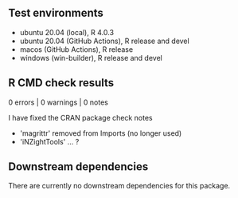 ## Test environments
* ubuntu 20.04 (local), R 4.0.3
* ubuntu 20.04 (GitHub Actions), R release and devel
* macos (GitHub Actions), R release
* windows (win-builder), R release and devel

## R CMD check results

0 errors | 0 warnings | 0 notes

I have fixed the CRAN package check notes
* 'magrittr' removed from Imports (no longer used)
* 'iNZightTools' ... ?

## Downstream dependencies

There are currently no downstream dependencies for this package.
